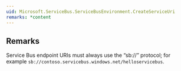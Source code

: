 ```yaml
---  
uid: Microsoft.ServiceBus.ServiceBusEnvironment.CreateServiceUri  
remarks: *content  
---  
```

  
## Remarks  
 Service Bus endpoint URIs must always use the “sb://” protocol; for example `sb://contoso.servicebus.windows.net/helloservicebus`.